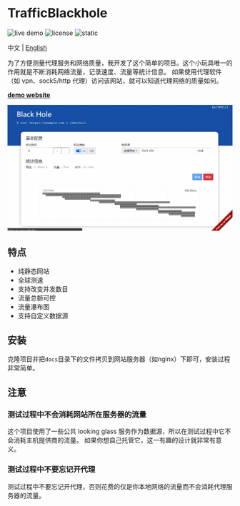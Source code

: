 # TrafficBlackhole

![live demo](https://img.shields.io/badge/live-demo-green.svg) ![license](https://img.shields.io/badge/license-MIT-green.svg) ![static](https://img.shields.io/badge/only%20need-nginx-green.svg) 

中文 | [English](./readme.md)

为了方便测量代理服务和网络质量，我开发了这个简单的项目。这个小玩具唯一的作用就是不断消耗网络流量，记录速度、流量等统计信息。 如果使用代理软件（如 vpn、sock5/http 代理）访问该网站，就可以知道代理网络的质量如何。

**[demo website](https://axipo.github.io/TrafficBlackhole/)**

<img src="./docs/screenshot.gif">

## 特点

- 纯静态网站
- 全球测速
- 支持改变并发数目
- 流量总额可控
- 流量瀑布图
- 支持自定义数据源

## 安装

克隆项目并把`docs`目录下的文件拷贝到网站服务器（如nginx）下即可，安装过程非常简单。

## 注意

### 测试过程中**不会**消耗网站所在服务器的流量

这个项目使用了一些公共 looking glass 服务作为数据源，所以在测试过程中它不会消耗主机提供商的流量。 如果你想自己托管它，这一有趣的设计就非常有意义。

### 测试过程中不要忘记开代理

测试过程中不要忘记开代理，否则花费的仅是你本地网络的流量而不会消耗代理服务器的流量。